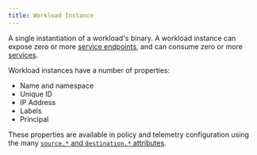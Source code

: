 ```yaml
---
title: Workload Instance
---
```

A single instantiation of a workload's binary.
A workload instance can expose zero or more [service endpoints](#service-endpoint),
and can consume zero or more [services](#service).

Workload instances have a number of properties:

- Name and namespace
- Unique ID
- IP Address
- Labels
- Principal

These properties are available in policy and telemetry configuration
using the many [`source.*` and `destination.*` attributes](/docs/reference/config/policy-and-telemetry/attribute-vocabulary/).
